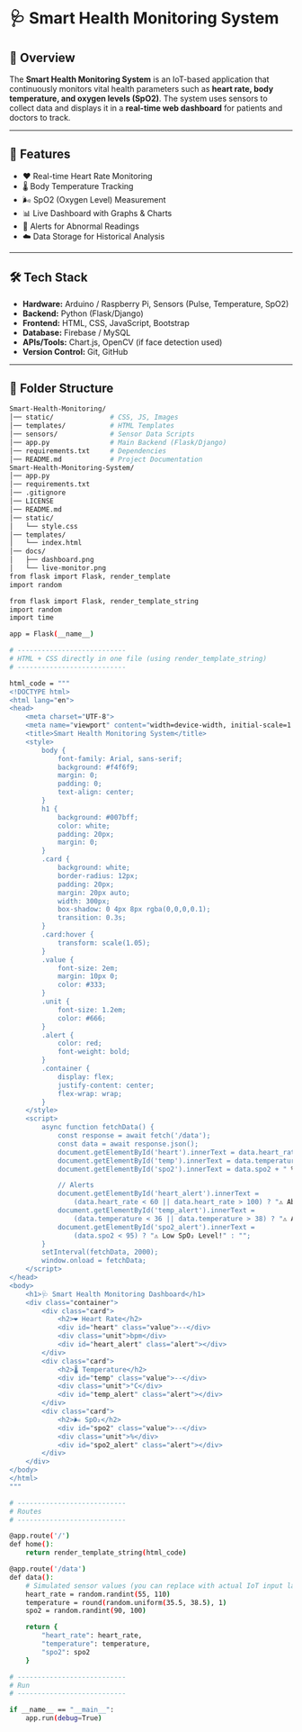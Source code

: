 # 🩺 Smart Health Monitoring System  

## 📌 Overview  
The **Smart Health Monitoring System** is an IoT-based application that continuously monitors vital health parameters such as **heart rate, body temperature, and oxygen levels (SpO2)**. The system uses sensors to collect data and displays it in a **real-time web dashboard** for patients and doctors to track.  

---
 
## 🎯 Features    
- ❤️ Real-time Heart Rate Monitoring  
- 🌡️ Body Temperature Tracking  
- 🌬️ SpO2 (Oxygen Level) Measurement  
- 📊 Live Dashboard with Graphs & Charts  
- 🔔 Alerts for Abnormal Readings  
- ☁️ Data Storage for Historical Analysis  

---

## 🛠️ Tech Stack  
- **Hardware:** Arduino / Raspberry Pi, Sensors (Pulse, Temperature, SpO2)  
- **Backend:** Python (Flask/Django)  
- **Frontend:** HTML, CSS, JavaScript, Bootstrap  
- **Database:** Firebase / MySQL  
- **APIs/Tools:** Chart.js, OpenCV (if face detection used)  
- **Version Control:** Git, GitHub  

---

## 📂 Folder Structure  
```bash
Smart-Health-Monitoring/
│── static/              # CSS, JS, Images                      
│── templates/           # HTML Templates            
│── sensors/             # Sensor Data Scripts                        
│── app.py               # Main Backend (Flask/Django)                    
│── requirements.txt     # Dependencies                   
│── README.md            # Project Documentation                     
Smart-Health-Monitoring-System/
│── app.py
│── requirements.txt
│── .gitignore
│── LICENSE
│── README.md
│── static/
│   └── style.css
│── templates/
│   └── index.html
│── docs/
│   ├── dashboard.png
│   └── live-monitor.png
from flask import Flask, render_template
import random

from flask import Flask, render_template_string
import random
import time

app = Flask(__name__)

# ---------------------------
# HTML + CSS directly in one file (using render_template_string)
# ---------------------------

html_code = """
<!DOCTYPE html>
<html lang="en">
<head>
    <meta charset="UTF-8">
    <meta name="viewport" content="width=device-width, initial-scale=1.0">
    <title>Smart Health Monitoring System</title>
    <style>
        body {
            font-family: Arial, sans-serif;
            background: #f4f6f9;
            margin: 0;
            padding: 0;
            text-align: center;
        }
        h1 {
            background: #007bff;
            color: white;
            padding: 20px;
            margin: 0;
        }
        .card {
            background: white;
            border-radius: 12px;
            padding: 20px;
            margin: 20px auto;
            width: 300px;
            box-shadow: 0 4px 8px rgba(0,0,0,0.1);
            transition: 0.3s;
        }
        .card:hover {
            transform: scale(1.05);
        }
        .value {
            font-size: 2em;
            margin: 10px 0;
            color: #333;
        }
        .unit {
            font-size: 1.2em;
            color: #666;
        }
        .alert {
            color: red;
            font-weight: bold;
        }
        .container {
            display: flex;
            justify-content: center;
            flex-wrap: wrap;
        }
    </style>
    <script>
        async function fetchData() {
            const response = await fetch('/data');
            const data = await response.json();
            document.getElementById('heart').innerText = data.heart_rate + " bpm";
            document.getElementById('temp').innerText = data.temperature + " °C";
            document.getElementById('spo2').innerText = data.spo2 + " %";

            // Alerts
            document.getElementById('heart_alert').innerText = 
                (data.heart_rate < 60 || data.heart_rate > 100) ? "⚠️ Abnormal Heart Rate!" : "";
            document.getElementById('temp_alert').innerText = 
                (data.temperature < 36 || data.temperature > 38) ? "⚠️ Abnormal Temperature!" : "";
            document.getElementById('spo2_alert').innerText = 
                (data.spo2 < 95) ? "⚠️ Low SpO₂ Level!" : "";
        }
        setInterval(fetchData, 2000);
        window.onload = fetchData;
    </script>
</head>
<body>
    <h1>🩺 Smart Health Monitoring Dashboard</h1>
    <div class="container">
        <div class="card">
            <h2>❤️ Heart Rate</h2>
            <div id="heart" class="value">--</div>
            <div class="unit">bpm</div>
            <div id="heart_alert" class="alert"></div>
        </div>
        <div class="card">
            <h2>🌡️ Temperature</h2>
            <div id="temp" class="value">--</div>
            <div class="unit">°C</div>
            <div id="temp_alert" class="alert"></div>
        </div>
        <div class="card">
            <h2>🌬️ SpO₂</h2>
            <div id="spo2" class="value">--</div>
            <div class="unit">%</div>
            <div id="spo2_alert" class="alert"></div>
        </div>
    </div>
</body>
</html>
"""

# ---------------------------
# Routes
# ---------------------------

@app.route('/')
def home():
    return render_template_string(html_code)

@app.route('/data')
def data():
    # Simulated sensor values (you can replace with actual IoT input later)
    heart_rate = random.randint(55, 110)
    temperature = round(random.uniform(35.5, 38.5), 1)
    spo2 = random.randint(90, 100)

    return {
        "heart_rate": heart_rate,
        "temperature": temperature,
        "spo2": spo2
    }

# ---------------------------
# Run
# ---------------------------

if __name__ == "__main__":
    app.run(debug=True)
